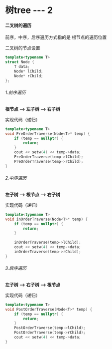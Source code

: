 # 树tree --- 2

#### 二叉树的遍历

前序，中序，后序遍历方式指的是 根节点的遍历位置

二叉树的节点设置

```c++
template<typename T>
struct Node {
    T data;
    Node* lChild;
    Node* rChild;
};
```



###### 1.前序遍历

**根节点 -->  左子树 --> 右子树**

实现代码（递归）

```c++
template<typename T>
void PreOrderTraverse(Node<T>* temp) {
    if (temp == nullptr) {
        return;
    }
    cout << setw(4) << temp->data;
    PreOrderTraverse(temp->lChild);
    PreOrderTraverse(temp->rChild);
}
```



###### 2.中序遍历

 **左子树 -->  根节点 --> 右子树**

实现代码（递归）

```c++
template<typename T>
void inOrderTraverse(Node<T>* temp) {
    if (temp == nullptr) {
        return;
    }
   
    inOrderTraverse(temp->lChild);
    cout << setw(4) << temp->data;
    inOrderTraverse(temp->rChild);
}
```



###### 3.后序遍历

 **左子树 --> 右子树 --> 根节点**

实现代码（递归）

```c++
template<typename T>
void PostOrderTraverse(Node<T>* temp) {
    if (temp == nullptr) {
        return;
    }
    PostOrderTraverse(temp->lChild);
    PostOrderTraverse(temp->rChild);
    cout << setw(4) << temp->data;
}
```

